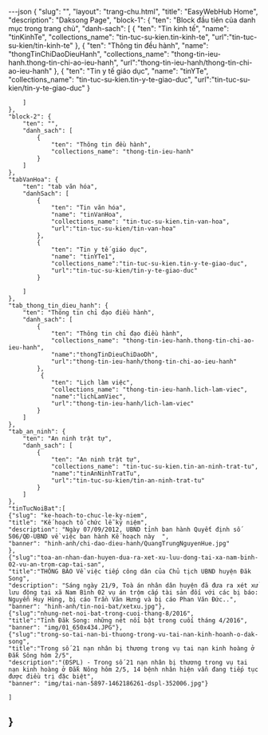 ---json
{
    "slug": "",
    "layout": "trang-chu.html",
    "title": "EasyWebHub Home",
    "description": "Daksong Page",
      "block-1": {
        "ten": "Block đầu tiên của danh mục trong trang chủ",
        "danh-sach": [
            {
                "ten": "Tin kinh tế",
                "name": "tinKinhTe",
                "collections_name": "tin-tuc-su-kien.tin-kinh-te",
                "url":"tin-tuc-su-kien/tin-kinh-te"
            },
            {
                "ten": "Thông tin đều hành",
                "name": "thongTinChiDaoDieuHanh",
                "collections_name": "thong-tin-ieu-hanh.thong-tin-chi-ao-ieu-hanh",
                "url":"thong-tin-ieu-hanh/thong-tin-chi-ao-ieu-hanh"
            },
            {
                "ten": "Tin y tế giáo dục",
                "name": "tinYTe",
                "collections_name": "tin-tuc-su-kien.tin-y-te-giao-duc",
                "url":"tin-tuc-su-kien/tin-y-te-giao-duc"
            }
            
        ]
    },
    "block-2": {
        "ten": "",
        "danh_sach": [
            {
                "ten": "Thông tin đều hành",
                "collections_name": "thong-tin-ieu-hanh"
            }
        ]
    },
    "tabVanHoa": {
        "ten": "tab văn hóa",
        "danhSach": [
            {
                "ten": "Tin văn hóa",
                "name": "tinVanHoa",
                "collections_name": "tin-tuc-su-kien.tin-van-hoa",
                "url":"tin-tuc-su-kien/tin-van-hoa"
            },
            {
                "ten": "Tin y tế giáo dục",
                "name": "tinYTe1",
                "collections_name":"tin-tuc-su-kien.tin-y-te-giao-duc",
                "url":"tin-tuc-su-kien/tin-y-te-giao-duc"
            }
            
        ]
    },
    "tab_thong_tin_dieu_hanh": {
        "ten": "Thông tin chỉ đạo điều hành",
        "danh_sach": [
            {
                "ten": "Thông tin chỉ đạo điều hành",
                "collections_name": "thong-tin-ieu-hanh.thong-tin-chi-ao-ieu-hanh",
                "name":"thongTinDieuChiDaoDh",
                "url":"thong-tin-ieu-hanh/thong-tin-chi-ao-ieu-hanh"
            },
             {
                "ten": "Lịch làm việc",
                "collections_name": "thong-tin-ieu-hanh.lich-lam-viec",
                "name":"lichLamViec",
                "url":"thong-tin-ieu-hanh/lich-lam-viec"
            }
        ]
    },
    "tab_an_ninh": {
        "ten": "An ninh trật tự",
        "danh_sach": [
            {
                "ten": "An ninh trật tự",
                "collections_name": "tin-tuc-su-kien.tin-an-ninh-trat-tu",
                "name":"tinAnNinhTratTu",
                "url":"tin-tuc-su-kien/tin-an-ninh-trat-tu"
            }
        ]
    },
    "tinTucNoiBat":[ 
    {"slug": "ke-hoach-to-chuc-le-ky-niem",
    "title": "Kế hoạch tổ chức lễ kỷ niệm",
    "description": "Ngày 07/09/2012, UBND tỉnh ban hành Quyết định số 506/QĐ-UBND về việc ban hành Kế hoạch này  ",
    "banner": "hinh-anh/chi-dao-dieu-hanh/QuangTrungNguyenHue.jpg"
    },
    {"slug":"toa-an-nhan-dan-huyen-dua-ra-xet-xu-luu-dong-tai-xa-nam-binh-02-vu-an-trom-cap-tai-san",
    "title":"THÔNG BÁO Về việc tiếp công dân của Chủ tịch UBND huyện Đăk Song",
    "description": "Sáng ngày 21/9, Toà án nhân dân huyện đã đưa ra xét xử lưu động tại xã Nam Bình 02 vụ án trộm cắp tài sản đối với các bị báo: Nguyễn Huy Hùng, bị cáo Trần Văn Hưng và bị cáo Phan Văn Đức..",
    "banner": "hinh-anh/tin-noi-bat/xetxu.jpg"},
    {"slug":"nhung-net-noi-bat-trong-cuoi-thang-8/2016",
    "title":"Tỉnh Đăk Song: những nét nổi bật trong cuối tháng 4/2016",
    "banner": "img/01_650x434.JPG"},
    {"slug":"trong-so-tai-nan-bi-thuong-trong-vu-tai-nan-kinh-hoanh-o-dak-song",
    "title":"Trong số 21 nạn nhân bị thương trong vụ tai nạn kinh hoàng ở Đắk Sông hôm 2/5",
    "description":"(ĐSPL) - Trong số 21 nạn nhân bị thương trong vụ tai nạn kinh hoàng ở Đắk Nông hôm 2/5, 14 bệnh nhân hiện vẫn đang tiếp tục được điều trị đặc biệt",
    "banner": "img/tai-nan-5897-1462186261-dspl-352006.jpg"}

    ]
}
---